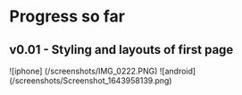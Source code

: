 # Progress so far
## v0.01 - Styling and layouts of first page
![iphone] (/screenshots/IMG_0222.PNG)
![android] (/screenshots/Screenshot_1643958139.png)
